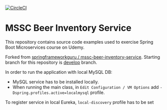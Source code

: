 [![CircleCI](https://circleci.com/gh/springframeworkguru/mssc-beer-inventory-service.svg?style=svg)](https://circleci.com/gh/springframeworkguru/mssc-beer-inventory-service)
# MSSC Beer Inventory Service

This repository contains source code examples used to exercise Spring Boot Microservices course on Udemy.

Forked from [springframeworkguru / mssc-beer-inventory-service](https://github.com/springframeworkguru/mssc-beer-inventory-service/tree/initial-project). Starting branch for this repository is [develop](https://github.com/Qkiz288/mssc-beer-inventory-service/tree/develop) branch.

In order to run the application with local MySQL DB:
 - MySQL service has to be installed locally.
 - When running the main class, in `Edit Configuration / VM Options` add `-Dspring.profiles.active=localmysql` profile.
 
 To register service in local Eureka, `local-discovery` profile has to be set 